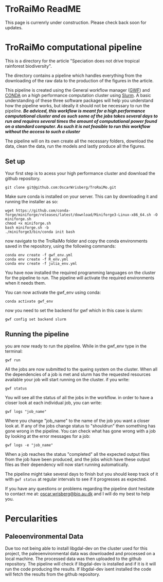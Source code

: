 # TroRaiMo ReadME

This page is currenrly under construction. Please check back soon for updates.


# TroRaiMo computational pipeline
This is a directory for the article "Speciation does not drive tropical rainforest biodiversity". 

The directory contains a pipeline which handles everything from the downloading of the raw data to the production of the figures in the article. 

This pipeline is created using the General workflow manager ([GWF](https://gwf.app/)) and [CONDA](https://conda.io/projects/conda/en/latest/user-guide/install/index.html) on a high performance computation cluster using [Slurm](https://slurm.schedmd.com/documentation.html). A basic understanding of these three software packages will help you understand how the pipeline works, but ideally it should not be necessary to run the pipeline. ***Be adviced, this workflow is meant for a high performance computational cluster and as such some of the jobs takes several days to run and requires several times the amount of computational power found on a standard computer. As such it is not feasible to run this workflow without the access to such a cluster***

The pipeline will on its own create all the necessary folders, download the data, clean the data, run the models and lastly produce all the figures.

## Set up
Your first step is to acess your high performance cluster and download the github repository.
```
git clone git@github.com:OscarWrisberg/TroRaiMo.git
```
Make sure conda is installed on your server.
This can by downloading it and running the installer as so:  
```
wget https://github.com/conda-forge/miniforge/releases/latest/download/Miniforge3-Linux-x86_64.sh -O miniforge.sh
chmod +x miniforge.sh
bash miniforge.sh -b
./miniforge3/bin/conda init bash
```

now navigate to the TroRaiMo folder and copy the conda environments saved in the repository, using the following commands:
```
conda env create -f gwf_env.yml
conda env create -f R_env.yml
conda env create -f julia_env.yml
```
You have now installed the required programming languages on the cluster for the pipeline to run. The pipeline will activate the required environments when it needs them. 

You can now activate the gwf_env using conda: 
 
```
conda activate gwf_env
```
now you need to set the backend for gwf which in this case is slurm:
```
gwf config set backend slurm
```

## Running the pipeline
you are now ready to run the pipeline. 
While in the gwf_env type in the terminal:
```
gwf run
```
All the jobs are now submitted to the queing system on the cluster. When all the dependencies of a job is met and slurm has the requested resources available your job will start running on the cluster.
if you write:
``` 
gwf status 
```
You will see all the status of all the jobs in the workflow.
in order to have a closer look at each individual job, you can write:
```
gwf logs "job_name"
```
Where you change "job_name" to the name of the job you want a closer look at.
If any of the jobs change status to "shouldrun" then something has gone wrong in the pipeline. You can check what has gone wrong with a job by looking at the error messages for a job:
```
gwf logs -e "job_name"
```
When a job reaches the status "completed" all the expected output files from the job have been produced, and the jobs which have these output files as their dependency will now start running automatically.

The pipeline might take several days to finish but you should keep track of it with ``` gwf status ``` at regular intervals to see if it progresses as expected. 

If you have any questions or problems regarding the pipeline dont hesitate to contact me at: oscar.wrisberg@bio.au.dk and I will do my best to help you. 


# Percularities
## Paleoenvironmental Data
Due too not being able to install libgdal-dev on the cluster used for this project, the paleoenvironmental data was downloaded and processed on a local machine. The processed data was then uploaded to the github repository. The pipeline will check if libgdal-dev is installed and if it is it will run the code producing the results. If libgdal-dev isent installed the code will fetch the results from the github repository. 

